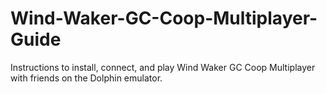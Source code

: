 # Wind-Waker-GC-Coop-Multiplayer-Guide
Instructions to install, connect, and play Wind Waker GC Coop Multiplayer with friends on the Dolphin emulator.
